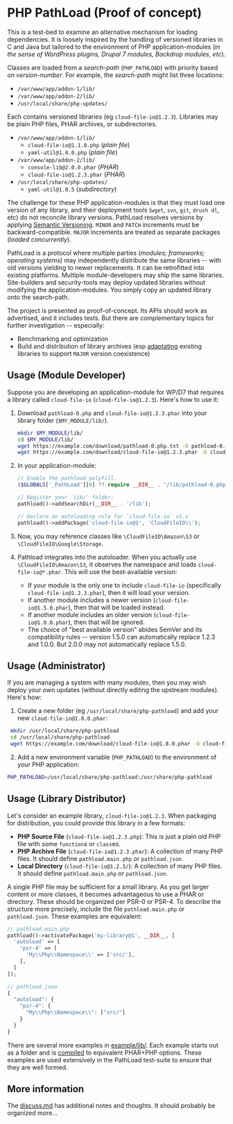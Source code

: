 # PHP PathLoad (Proof of concept)

This is a test-bed to examine an alternative mechanism for loading dependencies. It is loosely inspired by the handling of versioned libraries in C and Java but tailored to the environment of PHP application-modules (*in the sense of WordPress plugins, Drupal 7 modules, Backdrop modules, etc*).

Classes are loaded from a _search-path_ (`PHP_PATHLOAD`) with priority based on _version-number_. For example, the *search-path* might list three locations:

* `/var/www/app/addon-1/lib/`
* `/var/www/app/addon-2/lib/`
* `/usr/local/share/php-updates/`

Each contains versioned libraries (eg `cloud-file-io@1.2.3`). Libraries may be plain PHP files, PHAR archives, or subdirectories.

* `/var/www/app/addon-1/lib/`
    * `cloud-file-io@1.1.0.php` (*plain file*)
    * `yaml-util@1.0.0.php` (*plain file*)
* `/var/www/app/addon-2/lib/`
    * `console-lib@2.0.0.phar` (*PHAR*)
    * `cloud-file-io@1.2.3.phar` (*PHAR*)
* `/usr/local/share/php-updates/`
    * `yaml-util@1.0.5` (*subdirectory*)

The challenge for these PHP application-modules is that they must load one version of any library, and their deployment tools (`wget`, `svn`, `git`, `drush dl`, etc) do not reconcile library versions. PathLoad resolves versions by applying [Semantic Versioning](https://semver.org/). `MINOR` and `PATCH` increments must be backward-compatible. `MAJOR` increments are treated as separate packages (*loaded concurrently*).

PathLoad is a protocol where multiple parties (*modules; frameworks; operating systems*) may independently distribute the same libraries -- with old versions yielding to newer replacements. It can be retrofitted into existing platforms. Multiple module-developers may ship the same libraries. Site-builders and security-tools may deploy updated libraries without modifying the application-modules. You simply copy an updated library onto the search-path.

The project is presented as proof-of-concept. Its APIs should work as advertised, and it includes tests. But there are complementary topics for further investigation -- especially:

* Benchmarking and optimization
* Build and distribution of library archives (esp [adaptating](https://github.com/humbug/php-scoper) existing libraries to support `MAJOR` version coexistence)

## Usage (Module Developer)

Suppose you are developing an application-module for WP/D7 that requires a library called `cloud-file-io` (`cloud-file-io@1.2.3`). Here's how to use it:

1. Download `pathload-0.php` and `cloud-file-io@1.2.3.phar` into your library folder (`$MY_MODULE/lib/`).

    ```bash
   mkdir $MY_MODULE/lib/
   cd $MY_MODULE/lib/
   wget https://example.com/download/pathload-0.php.txt -O pathload-0.php
   wget https://example.com/download/cloud-file-io@1.2.3.phar -O cloud-file-io@1.2.3.phar
    ```

2. In your application-module:

    ```php
    // Enable the pathload polyfill.
    ($GLOBALS['_PathLoad'][0] ?? require __DIR__ . '/lib/pathload-0.php');

    // Register your `lib/` folder:
    pathload()->addSearchDir(__DIR__ . '/lib');

    // Declare an autoloading rule for `cloud-file-io` v1.x
    pathload()->addPackage('cloud-file-io@1', 'CloudFileIO\\');
    ```

3. Now, you may reference classes like `\CloudFileIO\Amazon\S3` or `\CloudFileIO\Google\Storage`.
4. Pathload integrates into the autoloader. When you actually use `\CloudFileIO\Amazon\S3`, it observes the namespace and loads `cloud-file-io@*.phar`. This will use the best-available version:
    * If your module is the only one to include `cloud-file-io` (specifically `cloud-file-io@1.2.3.phar`), then it will load your version.
    * If another module includes a newer version (`cloud-file-io@1.5.0.phar`), then that will be loaded instead.
    * If another module includes an older version (`cloud-file-io@1.0.0.phar`), then that will be ignored.
    * The choice of "best available version" abides SemVer and its compatibility rules -- version 1.5.0 can automatically replace 1.2.3 and 1.0.0. But 2.0.0 may not automatically replace 1.5.0.

## Usage (Administrator)

If you are managing a system with many modules, then you may wish deploy your own updates (without directly editing
the upstream modules). Here's how:

1. Create a new folder (eg `/usr/local/share/php-pathload`) and add your new `cloud-file-io@1.8.0.phar`:

  ```bash
   mkdir /usr/local/share/php-pathload
   cd /usr/local/share/php-pathload
   wget https://example.com/download/cloud-file-io@1.8.0.phar -O cloud-file-io@1.8.0.phar
  ```

2. Add a new environment variable (`PHP_PATHLOAD`) to the environment of your PHP application:

  ```bash
  PHP_PATHLOAD=/usr/local/share/php-pathload:/usr/share/php-pathload
  ```

## Usage (Library Distributor)

Let's consider an example library, `cloud-file-io@1.2.3`.  When packaging for distribution, you could provide
this library in a few formats:

* __PHP Source File__ (`cloud-file-io@1.2.3.php`): This is just a plain old PHP file with some `function`s or `class`es.
* __PHP Archive File__ (`cloud-file-io@1.2.3.phar`): A collection of many PHP files. It should define `pathload.main.php` or `pathload.json`.
* __Local Directory__ (`cloud-file-io@1.2.3/`): A collection of many PHP files. It should define `pathload.main.php` or `pathload.json`.

A single PHP file may be sufficient for a small library. As you get larger content or more classes, it becomes advantageous to use a
PHAR or directory. These should be organized per PSR-0 or PSR-4. To describe the structure more precisely,
include the file `pathload.main.php` or `pathload.json`. These examples are equivalent:

```php
// pathload.main.php
pathload()->activatePackage('my-library@1', __DIR__, [
  'autoload' => [
    'psr-4' => [
      'My\\Php\\Namespace\\' => ['src/'],
    ],
  ]
]);
```
```javascript
// pathload.json
{
  "autoload": {
    "psr-4": {
      "My\\Php\\Namespace\\": ["src/"]
    }
  }
}
```

There are several more examples in [example/lib/](./example/lib). Each example starts
out as a folder and is [compiled](./example/build.sh) to equivalent PHAR+PHP options. These
examples are used extensively in the PathLoad test-suite to ensure that they are well formed.

## More information

The [discuss.md](doc/discuss.md) has additional notes and thoughts. It should probably be organized more...
